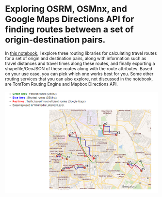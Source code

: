 # Exploring OSRM, OSMnx, and Google Maps Directions API for finding routes between a set of origin-destination pairs.

In [this notebook](https://github.com/rajesvariparasa/spatial-routing-libraries-and-services/blob/main/Routing_Libraries_Services.ipynb), I explore three routing libraries for calculating travel routes for a set of origin and destination pairs, along with information such as travel distances and travel times along these routes, and finally exporting a shapefile/GeoJSON of these routes along with the route attributes. Based on your use case, you can pick which one works best for you. Some other routing services that you can also explore, not discussed in the notebook, are TomTom Routing Engine and Mapbox Directions API. 

<img src = https://github.com/rajesvariparasa/spatial-routing-libraries-and-services/blob/main/routes1.PNG>
